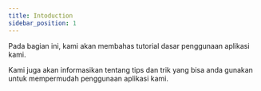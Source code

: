 ```yaml
---
title: Intoduction
sidebar_position: 1
---
```


Pada bagian ini, kami akan membahas tutorial dasar penggunaan aplikasi kami.

Kami juga akan informasikan tentang tips dan trik yang bisa anda gunakan untuk mempermudah penggunaan aplikasi kami.